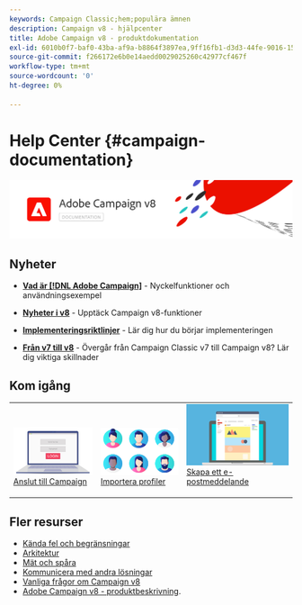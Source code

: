 ```yaml
---
keywords: Campaign Classic;hem;populära ämnen
description: Campaign v8 - hjälpcenter
title: Adobe Campaign v8 - produktdokumentation
exl-id: 6010b0f7-baf0-43ba-af9a-b8864f3897ea,9ff16fb1-d3d3-44fe-9016-15abffdbc74e
source-git-commit: f266172e6b0e14aedd0029025260c42977cf467f
workflow-type: tm+mt
source-wordcount: '0'
ht-degree: 0%

---
```


# Help Center {#campaign-documentation}

![](assets/banner-documentationv8.png)

## Nyheter

* **[Vad är [!DNL Adobe Campaign]](start/get-started.md)**  - Nyckelfunktioner och användningsexempel

* **[Nyheter i v8](start/whats-new.md)**  - Upptäck Campaign v8-funktioner

* **[Implementeringsriktlinjer](start/implement.md)**   - Lär dig hur du börjar implementeringen

* **[Från v7 till v8](start/capability-matrix.md)**  - Övergår från Campaign Classic v7 till Campaign v8? Lär dig viktiga skillnader

## Kom igång

<table>
<tr>
  <td valign="bottom">
    <a href="start/connect.md">
      <img alt="Anslut" src="start/assets/do-not-localize/login.jpeg"/>
    </a>
    <div>
    <a href="start/connect.md">Anslut till Campaign</a>
    </div>
    <br>
  </td>

<td valign="bottom">
      <a href="start/import.md">
       <img alt="Import" src="start/assets/do-not-localize/profiles.jpeg" />
       </a>
    <div><a href="start/import.md">Importera profiler</a>
    </div>
    <br>
  </td>
  <td valign="bottom">
    <a href="start/create-message.md">
      <img alt="E-post" src="start/assets/do-not-localize/email-design.jpeg" />
    </a>
    <div>
    <a href="start/create-message.md">Skapa ett e-postmeddelande</a>
    </div>
    <br>
  </td>
</tr>
</table>

## Fler resurser

* [Kända fel och begränsningar](start/known-limitations.md)
* [Arkitektur](dev/architecture.md)
* [Mät och spåra](start/reporting.md)
* [Kommunicera med andra lösningar](connect/integration.md)
* [Vanliga frågor om Campaign v8](start/campaign-faq.md)
* [Adobe Campaign v8 - produktbeskrivning](https://helpx.adobe.com/legal/product-descriptions/adobe-campaign-managed-cloud-services.html).
